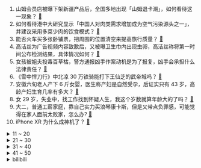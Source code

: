 1. 山姆会员店被曝下架新疆产品后，全国多地出现「山姆退卡潮」，如何看待这一现象？ [:link:](https://www.zhihu.com/question/508882632)
2. 如何看待港中大研究显示「中国人对肉类需求增加成为空气污染源头之一」，并建议采用多菜少肉的饮食模式？ [:link:](https://www.zhihu.com/question/508984017)
3. 能否火车买多张卧铺票，把周围的位置清空来提高旅行质量？ [:link:](https://www.zhihu.com/question/469145276)
4. 高洁丝为广告视频内容致歉后，又被曝卫生巾内出现虫卵，高洁丝称将第一时间公布检测结果，具体情况如何？ [:link:](https://www.zhihu.com/question/508900773)
5. 女孩被姐夫投毒百草枯，警方通报凶手作案动机是为了报复，凶手会承担什么法律责任？ [:link:](https://www.zhihu.com/question/508916466)
6. 《雪中悍刀行》中北凉 30 万铁骑能打下王仙芝的武帝城吗？ [:link:](https://www.zhihu.com/question/507765648)
7. 安徽六旬老人产下 6 斤女婴，医生称产妇是自然受孕，后证实只有 43 岁，高龄产妇生育几率有多大？ [:link:](https://www.zhihu.com/question/508704824)
8. 女 29 岁，失业中，找工作找到怀疑人生，我这个岁数就算年龄大的了吗？ [:link:](https://www.zhihu.com/question/500968288)
9. 大二，普通工薪家庭，靠自己实力买浪琴康卡斯，但是又带点负罪感，可能觉得在家人面前太败家，怎么办? [:link:](https://www.zhihu.com/question/508226119)
10. iPhone XR 为什么成神机了？ [:link:](https://www.zhihu.com/question/497506956)
<details>
<summary>11 ~ 20</summary>

11. 湖南长沙发生持刀伤人事件，致 3 死 2 伤，目前情况如何？ [:link:](https://www.zhihu.com/question/508922107)
12. 求推荐一个 300 左右的红茶礼盒？ [:link:](https://www.zhihu.com/question/493072325)
13. 如何以「我发现了男友/女友的秘密」为开头写一篇故事？ [:link:](https://www.zhihu.com/question/508993906)
14. 体育到底有多重要？ [:link:](https://www.zhihu.com/question/60858206)
15. 教育部表示「2022届高校毕业生规模预计 1076 万人，规模创历史新高」，会给就业形势带来哪些变化？ [:link:](https://www.zhihu.com/question/508767650)
16. 上海迪士尼玩偶开售当天凌晨 3 点有超 5000 人在排队购买，凌晨排队抢购玩偶的人是什么心理？ [:link:](https://www.zhihu.com/question/508890404)
17. 马斯克称「不太相信元宇宙，因为没人愿意整天把屏幕绑在脸上」，透露了哪些信息？ [:link:](https://www.zhihu.com/question/507921834)
18. 被应聘者放鸽子，询问前辈，得到的答案却是「这不是正常的么，约五个能来一个就不错了」，那他们为什么应约？ [:link:](https://www.zhihu.com/question/299068355)
19. 深圳大学的光学工程校招硕士年薪 25w，博士年薪 40w，为什么还有很多人劝退光学工程？ [:link:](https://www.zhihu.com/question/505073297)
20. 3 人冒充老干妈员工诈骗腾讯案一审宣判， 主犯获刑 12 年，如何从法律角度解读这一案件？ [:link:](https://www.zhihu.com/question/508928059)
</details>
<details>
<summary>21 ~ 30</summary>

21. 为什么国内 IT 公司 leader 以上就不怎么写代码，而据说 Google 的 Jeff Dean 还写代码？到底哪种情况好呢？ [:link:](https://www.zhihu.com/question/23321862)
22. 林瑞阳张庭经营的 TST 是什么化妆品？质量过关吗？ [:link:](https://www.zhihu.com/question/290991993)
23. 2021 年 12 月 27 日保险新规后，新能源车有些保费涨了不少，特斯拉保费涨更多，你怎么看？ [:link:](https://www.zhihu.com/question/508728722)
24. 现在农村好多田地都荒废了，能不能拿来免费种植？ [:link:](https://www.zhihu.com/question/504670093)
25. 送女友哪些礼物绝不会出错？ [:link:](https://www.zhihu.com/question/392954061)
26. 《你好星期六》定档元旦开播接替《快乐大本营》，主持人只剩何炅一人，你还会看吗？ [:link:](https://www.zhihu.com/question/505482553)
27. LGD 公示 DOTA2 分部监察结果「主教练张宁不存在影响比赛公平性的不当行为」，如何看待这一结果？ [:link:](https://www.zhihu.com/question/508909395)
28. 网友称《王牌特工：源起》将列宁塑造成控制俄国局势的间谍，你看过这部电影吗？如何看待其叙事？ [:link:](https://www.zhihu.com/question/508793025)
29. 被亲戚看到存款之后到处宣传怎么办？ [:link:](https://www.zhihu.com/question/508209017)
30. 北方人去南方OR南方人去北方，应该提前做好哪些准备？ [:link:](https://www.zhihu.com/question/502828709)
</details>
<details>
<summary>31 ~ 40</summary>

31. 如何处理与控制欲很强的母亲的关系？ [:link:](https://www.zhihu.com/question/267043982)
32. 我是学生，主要是每天学习到晚上十一点左右，想用咖啡来提神，请问有什么比较健康的喝法和推荐的咖啡？ [:link:](https://www.zhihu.com/question/406857401)
33. 在友谊中一直是被放弃的那个，怎么让自己不难过？ [:link:](https://www.zhihu.com/question/506098851)
34. 游戏爱好者喜欢逛哪些网站？ [:link:](https://www.zhihu.com/question/428368223)
35. 如何培养出自驱型学习的孩子？ [:link:](https://www.zhihu.com/question/483938762)
36. 电影《爱情神话》有哪些戳中你的生活瞬间？ [:link:](https://www.zhihu.com/question/507923175)
37. 《火影忍者》中佐助的千鸟是直流电还是交流电？ [:link:](https://www.zhihu.com/question/504864791)
38. 电视剧《风起洛阳》有哪些细思极恐的细节？ [:link:](https://www.zhihu.com/question/502748505)
39. 都说十年巨变，你觉得 2021 年与 2011 年变化最大的是什么？ [:link:](https://www.zhihu.com/question/502764724)
40. 你们是用什么方法瘦下来的？ [:link:](https://www.zhihu.com/question/319425534)
</details>
<details>
<summary>41 ~ 50</summary>

41. 请问大一寒假建筑学学生可以干些什么提升比较大或者累资源? [:link:](https://www.zhihu.com/question/508702843)
42. 有哪些令人惊艳的短句情话？ [:link:](https://www.zhihu.com/question/348999290)
43. 「港独」艺人何韵诗等 6 人被港警国安处拘捕，还有哪些信息值得关注？ [:link:](https://www.zhihu.com/question/508882734)
44. 电视剧《对手》好看吗？值得追吗？ [:link:](https://www.zhihu.com/question/506533894)
45. 假如你进入了a岛动物园规则怪谈中的那个动物园，你会做什么呢？ [:link:](https://www.zhihu.com/question/502398786)
46. 应该接受老公送的包吗？ [:link:](https://www.zhihu.com/question/507676887)
47. 有哪些是你到40岁才懂的人生道理？ [:link:](https://www.zhihu.com/question/505790204)
48. 如何文艺地表达「新年快乐」？ [:link:](https://www.zhihu.com/question/40099220)
49. NBA 21-22 赛季掘金 89:86 勇士，库里 23 分约基奇 22+18，如何评价这场比赛？ [:link:](https://www.zhihu.com/question/508897751)
50. 现在各地偶有疫情，还要不要在国内旅行？ [:link:](https://www.zhihu.com/question/502695001)
</details><details>
<summary>bilibili</summary>

1. 在2022年之前看完这个视频！ [:link:](//www.bilibili.com/video/BV1Xu411S7WQ)
2. 谁 还 没 个 明 星 朋 友 ！ [:link:](//www.bilibili.com/video/BV1WZ4y1D79s)
3. 现实版卖火柴的小女孩？真是朱门酒肉臭路有冻死骨啊~~哎可怜 [:link:](//www.bilibili.com/video/BV1cR4y137Dz)
4. 自制安保巡逻机甲，老年人使用都没问题 [:link:](//www.bilibili.com/video/BV1Y44y177qa)
5. 鉴定网络热门艺术（13） [:link:](//www.bilibili.com/video/BV1DD4y1c7tG)
6. 外交部的英文翻译有多牛？连“呵呵”都译出了精髓！ [:link:](//www.bilibili.com/video/BV1tL4y1E7b9)
7. 体验当地人都推荐的高档餐厅，终于知道，这个地方名吃贵在哪了 [:link:](//www.bilibili.com/video/BV1hm4y1Q7TD)
8. B站以前的LV6 VS 现在的LV6 2.0 [:link:](//www.bilibili.com/video/BV1Hi4y1R7gy)
9. 云顶S6海克斯机制公布！5600次测试-如何提高赏金概率【拳头我来了】 [:link:](//www.bilibili.com/video/BV1U44y1778m)
10. 《原神》提瓦特风尚·衣装PV - 衣旋彩随 [:link:](//www.bilibili.com/video/BV1mL4y1n7ft)
<details>
<summary>11 ~ 20</summary>

11. "总有一天，全城的猫，都要高看我！" [:link:](//www.bilibili.com/video/BV1H34y1r7Rd)
12. 把-196℃的辣椒，撒上刚出锅的肠粉，居然。。 [:link:](//www.bilibili.com/video/BV1jY411p7vo)
13. 五位数奖学金，高消费安排上了家人们 [:link:](//www.bilibili.com/video/BV1H3411v75V)
14. 【时代少年团】《有你》特别小片 [:link:](//www.bilibili.com/video/BV1xr4y1S7WS)
15. 沉  浸  式  催  逝  员 [:link:](//www.bilibili.com/video/BV1j34y1z7M6)
16. 后来才发现，王宝强这段话全是真的！ [:link:](//www.bilibili.com/video/BV1xD4y1c7c2)
17. 盛酒树 [:link:](//www.bilibili.com/video/BV1Da41167Ng)
18. 感谢大家的关心，一切都好。 [:link:](//www.bilibili.com/video/BV1GR4y137co)
19. 【孤勇者】那一天 他们变成了光 [:link:](//www.bilibili.com/video/BV1SS4y1M75t)
20. ⚡喝！！！⚡𝑩𝒆𝒍𝒊𝒆𝒗𝒆𝒓 [:link:](//www.bilibili.com/video/BV15Z4y1D7ae)
</details>
<details>
<summary>21 ~ 30</summary>

21. 祖传根治口嗨！ [:link:](//www.bilibili.com/video/BV1qZ4y1D76P)
22. 【罗翔】为什么要有体育与音乐教育？我是个反面典型 [:link:](//www.bilibili.com/video/BV1zY411h7Sv)
23. 各位俏佳人 我們合體拍片 阿緯超勇der [:link:](//www.bilibili.com/video/BV1fa41167SQ)
24. 巨资买来商用肉夹馍机，帅小伙不仅做出了超越街边的味道，还清理了家里？ [:link:](//www.bilibili.com/video/BV17M4y1F73q)
25. 【野生人类图鉴】我与我的睿智朋友 [:link:](//www.bilibili.com/video/BV1AM4y1F7jj)
26. 顶上海鲜战争12分钟总集篇 [:link:](//www.bilibili.com/video/BV1VD4y1c788)
27. 这店 正规吗？ [:link:](//www.bilibili.com/video/BV1Xi4y197zk)
28. （这也能解说？！）史上最燃的弹珠大赛【第八弹】猛烈撞击！王者归来！ [:link:](//www.bilibili.com/video/BV1rL411576q)
29. 【4K60FPS】五月天、伍佰《挪威的森林》梦幻联动现场！太嗨了吧！ [:link:](//www.bilibili.com/video/BV1zY411h79y)
30. 教你如何成功帶偏海鸥🙄 [:link:](//www.bilibili.com/video/BV12S4y1f7U6)
</details>
<details>
<summary>31 ~ 40</summary>

31. 我 不 是 声 卡 怪 ！ [:link:](//www.bilibili.com/video/BV1r3411x7oJ)
32. 距离2022年双11只有xxx天了！你，准备好了吗？ [:link:](//www.bilibili.com/video/BV1Q3411v7cd)
33. 真！防水电脑！ [:link:](//www.bilibili.com/video/BV1Su411S7ek)
34. 【自制动画】《鬼灭之刃》无限城篇（香奈乎单挑童磨 片段） [:link:](//www.bilibili.com/video/BV1Rb4y1Y7Pw)
35. 游戏就要笑着玩 [:link:](//www.bilibili.com/video/BV17r4y1m78L)
36. 你尽管点赞！警察叔叔那边我去解释！！！ [:link:](//www.bilibili.com/video/BV1pL4y1E7n1)
37. 开玩笑也得有个度！曾为不少90后带来欢乐的“红果果”与“绿泡泡”近日被网友恶意的玩笑中伤，本人发文回怼 [:link:](//www.bilibili.com/video/BV1kS4y1M7mD)
38. 准备好了么？来点刺激的！！！【嘉然】 [:link:](//www.bilibili.com/video/BV1mi4y1R7rT)
39. 彩蛋全是梗！官方整活把2021都藏进了清明上河图 [:link:](//www.bilibili.com/video/BV16F411i737)
40. 都说了让你们不要和小蜜蜂玩…… [:link:](//www.bilibili.com/video/BV1oL411j7Vz)
</details>
<details>
<summary>41 ~ 50</summary>

41. 技能点全点在干饭上了！ [:link:](//www.bilibili.com/video/BV17Y411p7tT)
42. 厨师长分享美味小吃：“油炸鸡腿”，在家也能做，干净又卫生 [:link:](//www.bilibili.com/video/BV1cS4y1u7ze)
43. 小伙买了80个模型，爆肝一周，只为在家建造一个迷你世界 [:link:](//www.bilibili.com/video/BV1Z44y177Wt)
44. 兽人跳舞？？！！AOA-猫步轻悄【兽装舞蹈】【银碳】 [:link:](//www.bilibili.com/video/BV1ji4y1R7ky)
45. 宝宝别睡啦！还有6669天就要考研啦 [:link:](//www.bilibili.com/video/BV17u411S7uC)
46. 暴风雪中救援了一对美国小情侣 [:link:](//www.bilibili.com/video/BV1Q3411v7ra)
47. 厦门海洋三所的鲸豚馆 [:link:](//www.bilibili.com/video/BV1gR4y1375F)
48. 【那些令人难忘的BOSS战】第四十集·帕斯卡契约·篇 [:link:](//www.bilibili.com/video/BV1VD4y1w73B)
49. 迷茫时，不妨听听司马仲达的人生格言 [:link:](//www.bilibili.com/video/BV1JF411i76k)
50. 【戴上耳机 ♪ 原地起飞】值得你单曲循环的100首宝藏热歌合集！开车/作业/运动/必备！ [:link:](//www.bilibili.com/video/BV1VY411p7PJ)
</details>
<details>
<summary>51 ~ 60</summary>

51. 南京胖哥见义勇为后失去肛门功能 目前需要用造瘘袋 [:link:](//www.bilibili.com/video/BV1jZ4y1D7GF)
52. 开口跪！漠叔献唱震撼全场，正式宣布差点出道 [:link:](//www.bilibili.com/video/BV1A44y177pS)
53. 38号正式对线东风雪铁龙员工大象 [:link:](//www.bilibili.com/video/BV1z3411v7Fd)
54. 这芬兰一家人为了中式烤肉大餐，抢到吃的居然吵起来了！狂舔手指！停不下筷子又辣又过瘾！这也太满足了吧！ [:link:](//www.bilibili.com/video/BV17F411i7eP)
55. 大庆赶海，发现大蛏王还没完全藏在沙子里，还有一只黄海参 [:link:](//www.bilibili.com/video/BV1M34y1z7pU)
56. 五毛/个，我的青春又回来了！ [:link:](//www.bilibili.com/video/BV1um4y197pH)
57. 取椰仙人 [:link:](//www.bilibili.com/video/BV1k34y167jN)
58. 用京杭大运河淤泥做墨西哥面包窑！真能烤披萨吗？ [:link:](//www.bilibili.com/video/BV14r4y1S7tj)
59. 机车佬的浪漫情怀 [:link:](//www.bilibili.com/video/BV14R4y1W7CU)
60. 想知道猫主子有没有语言天赋，那就给他洗个澡吧，全网挑战洗澡最乖的喵星人 [:link:](//www.bilibili.com/video/BV1gM4y1F7pm)
</details>
<details>
<summary>61 ~ 70</summary>

61. 【全网最全】20个iPad隐藏绝技，你未必全知道！！！ [:link:](//www.bilibili.com/video/BV1Ri4y1979B)
62. 大脑为何要删除3岁之前的记忆？婴儿到底看见了什么？ [:link:](//www.bilibili.com/video/BV1cL411L7CA)
63. 有男朋友了? 回国?｜生活费｜留学｜焦虑｜一年一度读评论！ [:link:](//www.bilibili.com/video/BV1BD4y1c7H1)
64. 人倒起霉来，连吃饭都吃不利索 [:link:](//www.bilibili.com/video/BV1Ti4y1R7jR)
65. 这是不是考研后的你。。。。。。。。。。。。。 [:link:](//www.bilibili.com/video/BV1oL41157qB)
66. 粉色是真的绝！记录粉色短发后的一些日常片段 [:link:](//www.bilibili.com/video/BV19S4y1M71m)
67. 艺术家都把钱花在了哪 [:link:](//www.bilibili.com/video/BV1eu411S71J)
68. 成功的时候一切都值得了 [:link:](//www.bilibili.com/video/BV1eb4y1v7EZ)
69. 【快感上瘾?】如何欺骗大脑做困难的事! [:link:](//www.bilibili.com/video/BV1CP4y1H7SB)
70. 周期八个月，复原福建古法竹子造纸术。 [:link:](//www.bilibili.com/video/BV1gF411B788)
</details>
<details>
<summary>71 ~ 80</summary>

71. 做UP主3年 我竟然买了这么多没用的东西..... [:link:](//www.bilibili.com/video/BV1sZ4y1D7h1)
72. 完全体摩拉克斯坐镇2.4池子，见着出钟离 [:link:](//www.bilibili.com/video/BV1ii4y1R77M)
73. 【原神】最后7天别浪费！备战2.4，这些提前准备好 [:link:](//www.bilibili.com/video/BV18M4y1F7Yg)
74. 花高价刷的墙，居然在让我每天都照X光片？！【老爸评测】 [:link:](//www.bilibili.com/video/BV1Su411S7iv)
75. 我猜出了这玩意儿的配方~然后做了一棵好大的树 [:link:](//www.bilibili.com/video/BV1jF411B7n7)
76. 山有顶峰，海有彼岸；漫漫长途，美食相伴；热爱自由，喜欢浪漫；生活苦涩，终会回甘。 [:link:](//www.bilibili.com/video/BV1JD4y1w79y)
77. 妈见打！请妈妈吃一顿上海高端外卖，得知价格后竟…... [:link:](//www.bilibili.com/video/BV1Gq4y1m7sA)
78. 有人知道成龙和李小龙的经历吗？ [:link:](//www.bilibili.com/video/BV1R34y167N6)
79. 【凉风】年底了，是时候给你们一个交代了 [:link:](//www.bilibili.com/video/BV1p44y1778m)
80. 冷水浴健身有危险！请勿模仿！2021年12月26号朝阳冬泳怪鸽冷水浴健身继续！加油！奥利给！哈哈哈哈哈哈坚持就是胜利！ [:link:](//www.bilibili.com/video/BV12P4y1H7wJ)
</details>
<details>
<summary>81 ~ 90</summary>

81. 当广东人听到降温后 [:link:](//www.bilibili.com/video/BV1Sb4y1v7vB)
82. 《水浒传》原著影视全解读！带你看懂奇书与神剧！（P1高俅发迹） [:link:](//www.bilibili.com/video/BV16F411B7Ek)
83. 【半佛】花呗都被消费主义吓到了 [:link:](//www.bilibili.com/video/BV1sS4y1M7f5)
84. 质量过硬才能传播文化！让世界感受京剧与中国年的魅力，原神是怎么做的？（原神文化考据番外篇） [:link:](//www.bilibili.com/video/BV1K44y1E7P9)
85. 卧槽！他比计算机还准确，小说都不敢这么写！ [:link:](//www.bilibili.com/video/BV1ka411B7VE)
86. 【原神手书】荒泷一斗 【Misfit Lunatic】 [:link:](//www.bilibili.com/video/BV14r4y1S71X)
87. 我们曾以为一切都来得及 [:link:](//www.bilibili.com/video/BV1pm4y197cq)
88. 我竟然捡到了一只银渐层？！！！ [:link:](//www.bilibili.com/video/BV1Sq4y1m7e9)
89. 【快讯】四国配音的云堇唱白都是汉语！2.4前瞻让外网沸腾，云堇免费送上全球热搜！ [:link:](//www.bilibili.com/video/BV13R4y137Uk)
90. 我不拍照，买新手机为什么不能给我便宜两千？ [:link:](//www.bilibili.com/video/BV1gZ4y1X7oA)
</details>
<details>
<summary>91 ~ 100</summary>

91. 「小白」 小米12 Pro全面测评：有亮点够全面 但也给Ultra留了空间 [:link:](//www.bilibili.com/video/BV15i4y1R7x6)
92. 【只狼】无人能挡！蒙眼速通只狼世界纪录！1小时42分47！！！ [:link:](//www.bilibili.com/video/BV1T44y1E7tV)
93. “总有一天，全城的狗，都要高看我！” [:link:](//www.bilibili.com/video/BV18D4y1c7BM)
94. 干净又卫生，胖头铑挑战印度料理，竟把印度老板逼急了？【还债挑战ep03-克比印度餐厅】 [:link:](//www.bilibili.com/video/BV11L4y1E7hd)
95. 火凤祥 厨子探店¥627 [:link:](//www.bilibili.com/video/BV1N44y1E7Kf)
96. 我就不信你看过巴啦啦小魔仙齐舞！ [:link:](//www.bilibili.com/video/BV1qP4y1J7Bo)
97. 吐槽儿子爆笑日长，一家都是灵魂段子手，基因太强大了 [:link:](//www.bilibili.com/video/BV11Y411H73s)
98. 动 捕 大 师 [:link:](//www.bilibili.com/video/BV1tu411S7zX)
99. 不要“做”挑战？（十三期下或十四期） [:link:](//www.bilibili.com/video/BV1hL41157He)
100. 卡农 [:link:](//www.bilibili.com/video/BV1oT4y1f7nb)
</details></details>